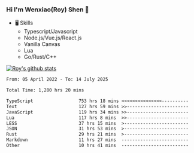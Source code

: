 ### Hi I'm Wenxiao(Roy) Shen 👋
- 🖥 Skills
  - Typescript/Javascript
  - Node.js/Vue.js/React.js
  - Vanilla Canvas
  - Lua
  - Go/Rust/C++

[![Roy's github stats](https://github-readme-stats.vercel.app/api?username=RoyShen12&show_icons=true&theme=radical&hide=prs,contribs)](https://github.com/anuraghazra/github-readme-stats)
<!--START_SECTION:waka-->

```txt
From: 05 April 2022 - To: 14 July 2025

Total Time: 1,280 hrs 20 mins

TypeScript                 753 hrs 18 mins >>>>>>>>>>>>>>>----------   58.35 %
Text                       127 hrs 59 mins >>-----------------------   09.91 %
JavaScript                 119 hrs 34 mins >>-----------------------   09.26 %
Lua                        117 hrs 8 mins  >>-----------------------   09.07 %
LESS                       37 hrs 15 mins  >------------------------   02.89 %
JSON                       31 hrs 53 mins  >------------------------   02.47 %
Rust                       29 hrs 21 mins  >------------------------   02.27 %
Markdown                   11 hrs 27 mins  -------------------------   00.89 %
Other                      10 hrs 41 mins  -------------------------   00.83 %
```

<!--END_SECTION:waka-->
